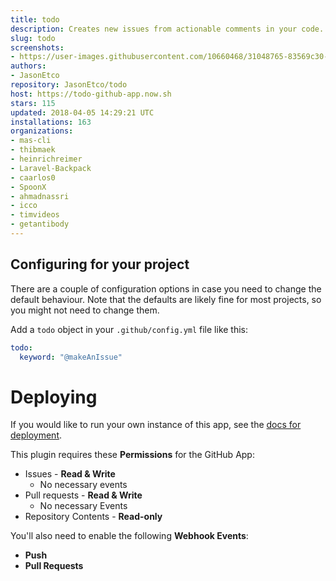 ```yaml
---
title: todo
description: Creates new issues from actionable comments in your code.
slug: todo
screenshots:
- https://user-images.githubusercontent.com/10660468/31048765-83569c30-a5f2-11e7-933a-a119d43ad029.png
authors:
- JasonEtco
repository: JasonEtco/todo
host: https://todo-github-app.now.sh
stars: 115
updated: 2018-04-05 14:29:21 UTC
installations: 163
organizations:
- mas-cli
- thibmaek
- heinrichreimer
- Laravel-Backpack
- caarlos0
- SpoonX
- ahmadnassri
- icco
- timvideos
- getantibody
---
```


## Configuring for your project

There are a couple of configuration options in case you need to change the default behaviour. Note that the defaults are likely fine for most projects, so you might not need to change them.

Add a `todo` object in your `.github/config.yml` file like this:

```yml
todo:
  keyword: "@makeAnIssue"

```

# Deploying

If you would like to run your own instance of this app, see the [docs for deployment](https://probot.github.io/docs/deployment/).

This plugin requires these **Permissions** for the GitHub App:

- Issues - **Read & Write**
  - No necessary events
- Pull requests - **Read & Write**
  - No necessary Events
- Repository Contents - **Read-only**

You'll also need to enable the following **Webhook Events**:
  - **Push**
  - **Pull Requests**
